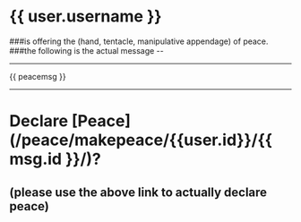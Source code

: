 # {{ user.username }}

###is offering the (hand, tentacle, manipulative appendage) of peace.
###the following is the actual message --

-------

{{ peacemsg }}

-------

# Declare [Peace](/peace/makepeace/{{user.id}}/{{ msg.id }}/)?

## (please use the above link to actually declare peace)

